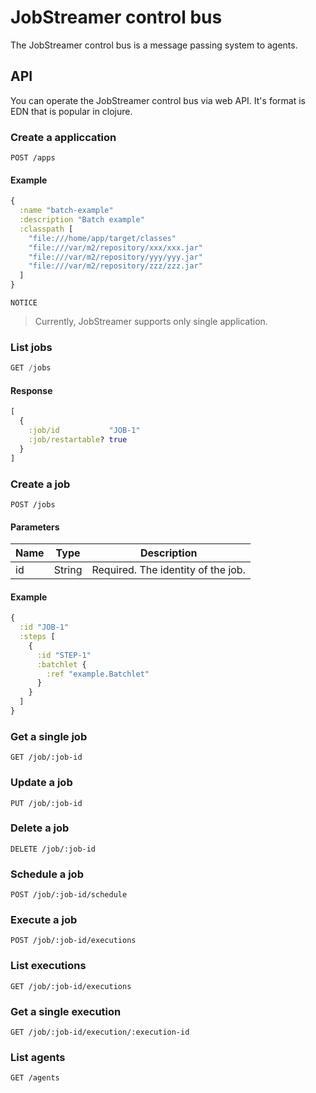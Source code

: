 # JobStreamer control bus

The JobStreamer control bus is a message passing system to agents.

## API

You can operate the JobStreamer control bus via web API. It's format is EDN that is popular in clojure.


### Create a appliccation

```
POST /apps
```

#### Example

```clojure
{
  :name "batch-example"
  :description "Batch example"
  :classpath [
    "file:///home/app/target/classes"
    "file:///var/m2/repository/xxx/xxx.jar"
    "file:///var/m2/repository/yyy/yyy.jar"
    "file:///var/m2/repository/zzz/zzz.jar"
  ]
}
```

`NOTICE`

> Currently, JobStreamer supports only single application.

### List jobs

```java
GET /jobs
```

#### Response

```clojure
[
  {
    :job/id           "JOB-1"
    :job/restartable? true
  }
]
```

### Create a job

```
POST /jobs
```

#### Parameters

|Name|Type|Description|
|----|----|-----------|
|id|String|Required. The identity of the job.|

#### Example

```clojure
{
  :id "JOB-1"
  :steps [
    {
      :id "STEP-1"
      :batchlet {
        :ref "example.Batchlet"
      }
    }
  ]
}
```

### Get a single job

```
GET /job/:job-id
```

### Update a job

```
PUT /job/:job-id
```

### Delete a job

```
DELETE /job/:job-id
```

### Schedule a job

```
POST /job/:job-id/schedule
```

### Execute a job

```
POST /job/:job-id/executions
```

### List executions

```
GET /job/:job-id/executions
```

### Get a single execution

```
GET /job/:job-id/execution/:execution-id
```

### List agents

```
GET /agents
```

